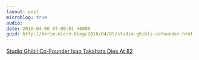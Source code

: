 ```yaml
---
layout: post
microblog: true
audio: 
date: 2018-04-06 07:00:01 +0800
guid: http://kerim.micro.blog/2018/04/05/studio-ghibli-cofounder.html
---
```

[Studio Ghibli Co-Founder Isao Takahata Dies At 82](https://kotaku.com/grave-of-the-fireflies-director-isao-takahata-dies-at-8-1825028531)
